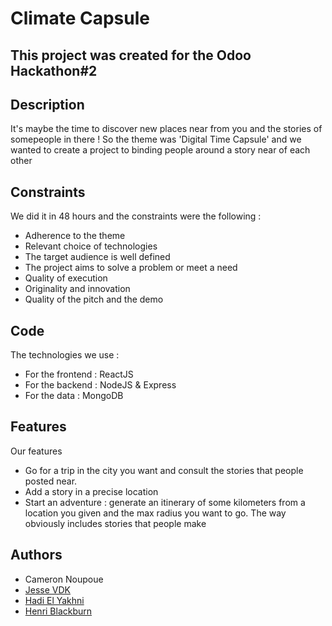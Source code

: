 # Climate Capsule

## This project was created for the Odoo Hackathon#2

## Description
It's maybe the time to discover new places near from you and the stories of somepeople in there !
So the theme was 'Digital Time Capsule' and we wanted to create a project to binding people around a story near of each other

## Constraints
We did it in 48 hours and the constraints were the following : 
* Adherence to the theme
* Relevant choice of technologies
* The target audience is well defined
* The project aims to solve a problem or meet a need
* Quality of execution
* Originality and innovation 
* Quality of the pitch and the demo
    
## Code
The technologies we use :
* For the frontend : ReactJS
* For the backend : NodeJS & Express
* For the data : MongoDB
    
## Features
Our features
* Go for a trip in the city you want and consult the stories that people posted near.
* Add a story in a precise location
* Start an adventure : generate an itinerary of some kilometers from a location you given and the max radius you want to go. The way obviously includes stories that people make
    
## Authors 
* Cameron Noupoue
* [Jesse VDK](https://github.com/VandenkerckhoveJesse)
* [Hadi El Yakhni](https://github.com/hadielyakhni)
* [Henri Blackburn](https://github.com/Heno08)
